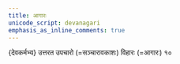 ```yaml
---
title: आगारः
unicode_script: devanagari
emphasis_as_inline_comments: true
---
```

{देवकर्मभ्य} उत्तरत उपचारो (=सञ्चारावकाशः) विहारः (=आगारः) १०